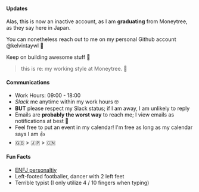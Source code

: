 #### Updates

Alas, this is now an inactive account, as I am **graduating** from Moneytree, as they say here in Japan.

You can nonetheless reach out to me on my personal Github account @kelvintaywl 🙇

Keep on building awesome stuff 🤖 


> this is re: my working style at Moneytree. 🐘

#### Communications

- Work Hours: 09:00 - 18:00
- _Slack_ me anytime within my work hours 🤓
- **BUT** please respect my Slack status; if I am away, I am unlikely to reply
- Emails are **probably the worst way** to reach me; I view emails as notifications at best 🙇
- Feel free to put an event in my calendar! I'm free as long as my calendar says I am 👍
- 🇬🇧 > 🇯🇵 > 🇨🇳 

#### Fun Facts

- [ENFJ personaltiy](https://www.16personalities.com/enfj-personality)
- Left-footed footballer, dancer with 2 left feet
- Terrible typist (I only utilize 4 / 10 fingers when typing)

